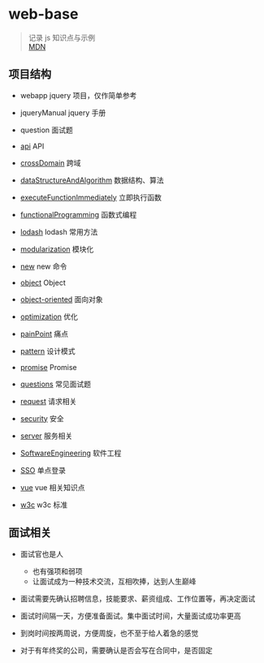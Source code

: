 # web-base

> 记录 js 知识点与示例  
[MDN](https://developer.mozilla.org/zh-CN/docs/Web/JavaScript/Reference/Global_Objects/Object/defineProperty)


## 项目结构

* webapp            jquery 项目，仅作简单参考

* jqueryManual     jquery 手册

* question          面试题

* [api](./api/README.md)             API

* [crossDomain](./crossDomain/README.md)          跨域

* [dataStructureAndAlgorithm](dataStructureAndAlgorithm/README.md)     数据结构、算法

* [executeFunctionImmediately](executeFunctionImmediately/README.md)    立即执行函数

* [functionalProgramming](functionalProgramming/README.md)    函数式编程

* [lodash](./lodash/README.md)            lodash 常用方法

* [modularization](./modularization/README.md)            模块化

* [new](./new/README.md)            new 命令

* [object](./object/README.md)            Object

* [object-oriented](./object-oriented/README.md)            面向对象

* [optimization](./optimization/README.md)            优化

* [painPoint](./painPoint/README.md)            痛点

* [pattern](./pattern/README.md)            设计模式

* [promise](./promise/README.md)            Promise

* [questions](./questions/README.md)            常见面试题

* [request](./request/README.md)            请求相关

* [security](./security/README.md)            安全

* [server](server/README.md)            服务相关

* [SoftwareEngineering](SoftwareEngineering/README.md)            软件工程

* [SSO](SSO/README.md)            单点登录

* [vue](vue/README.md)               vue 相关知识点

* [w3c](w3c/README.md)               w3c 标准


## 面试相关

* 面试官也是人
    * 也有强项和弱项
    * 让面试成为一种技术交流，互相吹捧，达到人生巅峰

* 面试需要先确认招聘信息，技能要求、薪资组成、工作位置等，再决定面试

* 面试时间隔一天，方便准备面试。集中面试时间，大量面试成功率更高

* 到岗时间按两周说，方便周旋，也不至于给人着急的感觉

* 对于有年终奖的公司，需要确认是否会写在合同中，是否固定
